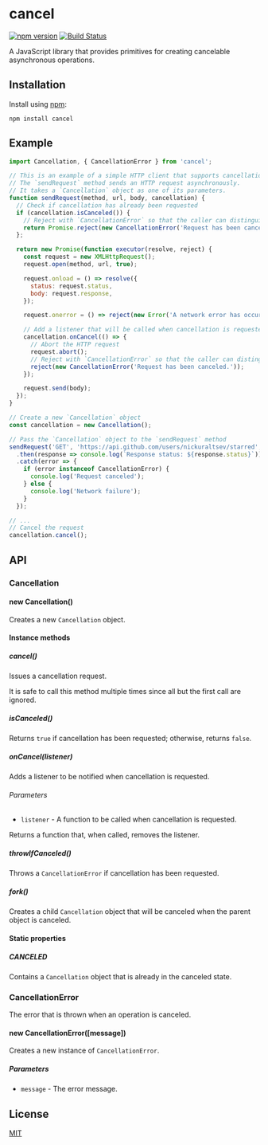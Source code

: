 # cancel

[![npm version](https://badge.fury.io/js/cancel.svg)](https://badge.fury.io/js/cancel)
[![Build Status](https://api.travis-ci.org/nickuraltsev/cancel.svg?branch=master)](https://travis-ci.org/nickuraltsev/cancel)

A JavaScript library that provides primitives for creating cancelable asynchronous operations.

## Installation

Install using [npm](https://www.npmjs.org/):

```
npm install cancel
```

## Example

```js
import Cancellation, { CancellationError } from 'cancel';

// This is an example of a simple HTTP client that supports cancellation.
// The `sendRequest` method sends an HTTP request asynchronously.
// It takes a `Cancellation` object as one of its parameters.
function sendRequest(method, url, body, cancellation) {
  // Check if cancellation has already been requested
  if (cancellation.isCanceled()) {
    // Reject with `CancellationError` so that the caller can distinguish between cancellation and failure
    return Promise.reject(new CancellationError('Request has been canceled.'));
  };

  return new Promise(function executor(resolve, reject) {
    const request = new XMLHttpRequest();
    request.open(method, url, true);

    request.onload = () => resolve({
      status: request.status,
      body: request.response,
    });

    request.onerror = () => reject(new Error('A network error has occurred.'));

    // Add a listener that will be called when cancellation is requested
    cancellation.onCancel(() => {
      // Abort the HTTP request
      request.abort();
      // Reject with `CancellationError` so that the caller can distinguish between cancellation and failure
      reject(new CancellationError('Request has been canceled.'));
    });

    request.send(body);
  });
}

// Create a new `Cancellation` object
const cancellation = new Cancellation();

// Pass the `Cancellation` object to the `sendRequest` method
sendRequest('GET', 'https://api.github.com/users/nickuraltsev/starred', null, cancellation)
  .then(response => console.log(`Response status: ${response.status}`))
  .catch(error => {
    if (error instanceof CancellationError) {
      console.log('Request canceled');
    } else {
      console.log('Network failure');
    }
  });

// ...
// Cancel the request
cancellation.cancel();
```

## API

### Cancellation

#### new Cancellation()

Creates a new `Cancellation` object.

#### Instance methods

##### cancel()

Issues a cancellation request.

It is safe to call this method multiple times since all but the first call are ignored.

##### isCanceled()

Returns `true` if cancellation has been requested; otherwise, returns `false`.

##### onCancel(listener)

Adds a listener to be notified when cancellation is requested.

###### Parameters

* `listener` - A function to be called when cancellation is requested.

Returns a function that, when called, removes the listener.

##### throwIfCanceled()

Throws a `CancellationError` if cancellation has been requested.

##### fork()

Creates a child `Cancellation` object that will be canceled when the parent object is canceled.

#### Static properties

##### CANCELED

Contains a `Cancellation` object that is already in the canceled state.

### CancellationError

The error that is thrown when an operation is canceled.

#### new CancellationError([message])

Creates a new instance of `CancellationError`.

##### Parameters

* `message` - The error message.

## License

[MIT](https://github.com/nickuraltsev/cancel/blob/master/LICENSE)
